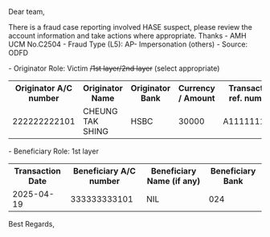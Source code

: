 Dear team,

There is a fraud case reporting involved HASE  suspect, please review the account information and take actions where appropriate. Thanks
\- AMH UCM No.C2504
\- Fraud Type (L5): AP- Impersonation (others)
\- Source: ODFD

\- Originator Role: Victim ~~/1st layer/2nd layer~~ (select appropriate)
<table>
<tr><th>Originator A/C number</th><th>Originator Name</th><th>Originator Bank</th><th>Currency / Amount</th><th>Transaction ref. number</th></tr>
<tr><td>222222222101</td><td>CHEUNG TAK SHING</td><td>HSBC</td><td>30000</td><td>A1111111111</td></tr>
</table>

\- Beneficiary Role: 1st layer
<table>
<tr><th>Transaction Date</th><th>Beneficiary A/C number</th><th>Beneficiary Name (if any)</th><th>Beneficiary Bank</th></tr>
<tr><td>2025-04-19</td><td>333333333101</td><td>NIL</td><td>024</td></tr>
</table>

Best Regards,